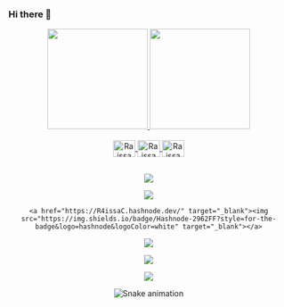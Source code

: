 ### Hi there 👋

<!--
**R4issaC/R4issaC** is a ✨ _special_ ✨ repository because its `README.md` (this file) appears on your GitHub profile.

Here are some ideas to get you started:

- 🔭 I’m currently working on ...
- 🌱 I’m currently learning ...
- 👯 I’m looking to collaborate on ...
- 🤔 I’m looking for help with ...
- 💬 Ask me about ...
- 📫 How to reach me: ...
- 😄 Pronouns: ...
- ⚡ Fun fact: ...
-->
<div align="center">
  <a href="https://github.com/R4issaC">

  <img height="180em" src="https://github-readme-stats.vercel.app/api?username=R4issaC&show_icons=true&theme=blank&include_all_commits=true&count_private=true"/>

  <img height="180em" src="https://github-readme-stats.vercel.app/api/top-langs/?username=R4issaC&layout=compact&langs_count=7&theme=blank"/>
</div>
  
<div align="center" style="display: inline_block"><br>
  <img align="center" alt="Raissa Caetano-JAVASCRIPT" height="30" width="40" src="https://cdn.jsdelivr.net/gh/devicons/devicon/icons/javascript/javascript-original.svg" />

  <img align="center" alt="Raissa Caetano-HTML" height="30" width="40" src="https://cdn.jsdelivr.net/gh/devicons/devicon/icons/html5/html5-original.svg" />  

  <img align="center" alt="Raissa Caetano-CSS" height="30" width="40" src="https://cdn.jsdelivr.net/gh/devicons/devicon/icons/css3/css3-original.svg" />

</div>
  
  ##

<div align="center">
  <a href="https://www.youtube.com/" target="_blank"><img src="https://img.shields.io/badge/YouTube-FF0000?style=for-the-badge&logo=youtube&logoColor=white" target="_blank"></a>

  <a href="https://www.instagram.com/ra_caetano2/" target="_blank"><img src="https://img.shields.io/badge/-Instagram-%23E4405F?style=for-the-badge&logo=instagram&logoColor=white" target="_blank"></a>

 	<a href="https://R4issaC.hashnode.dev/" target="_blank"><img src="https://img.shields.io/badge/Hashnode-2962FF?style=for-the-badge&logo=hashnode&logoColor=white" target="_blank"></a>

 <a href="https://discord.gg" target="_blank"><img src="https://img.shields.io/badge/Discord-7289DA?style=for-the-badge&logo=discord&logoColor=white" target="_blank"></a> 

  <a href = "mailto:raissaocaetano@gmail.com"><img src="https://img.shields.io/badge/-Gmail-%23333?style=for-the-badge&logo=gmail&logoColor=white" target="_blank"></a>
    
  <a href="https://www.linkedin.com/" target="_blank"><img src="https://img.shields.io/badge/-LinkedIn-%230077B5?style=for-the-badge&logo=linkedin&logoColor=white" target="_blank"></a> 
  
  ![Snake animation](https://github.com/R4issaC/R4issaC/blob/output/github-contribution-grid-snake.svg)
  
</div>

